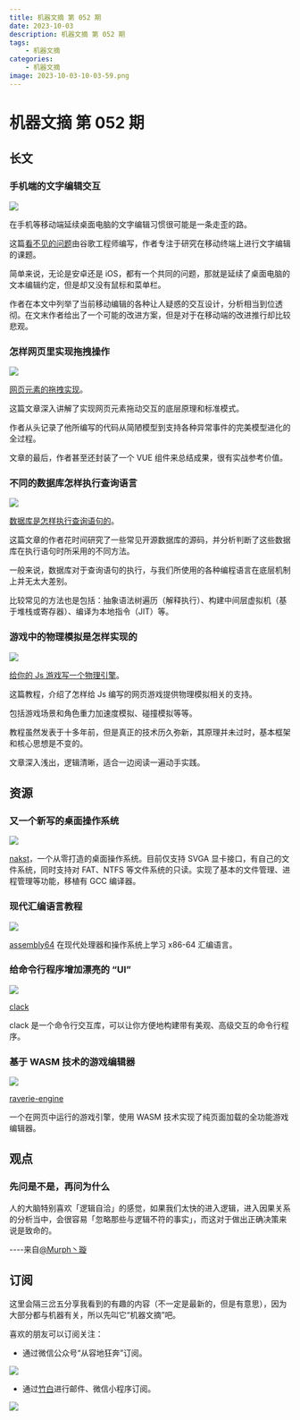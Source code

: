 ```yaml
---
title: 机器文摘 第 052 期
date: 2023-10-03
description: 机器文摘 第 052 期
tags: 
    - 机器文摘
categories:
    - 机器文摘
image: 2023-10-03-10-03-59.png
---
```

# 机器文摘 第 052 期

## 长文
### 手机端的文字编辑交互
![](2023-10-03-10-02-43.png)

在手机等移动端延续桌面电脑的文字编辑习惯很可能是一条走歪的路。

这篇[看不见的问题](https://jenson.org/text/)由谷歌工程师编写，作者专注于研究在移动终端上进行文字编辑的课题。

简单来说，无论是安卓还是 iOS，都有一个共同的问题，那就是延续了桌面电脑的文本编辑约定，但是却又没有鼠标和菜单栏。

作者在本文中列举了当前移动编辑的各种让人疑惑的交互设计，分析相当到位透彻。在文末作者给出了一个可能的改进方案，但是对于在移动端的改进推行却比较悲观。

### 怎样网页里实现拖拽操作
![](2023-10-03-10-03-05.png)

[网页元素的拖拽实现](https://www.redblobgames.com/making-of/draggable/)。

这篇文章深入讲解了实现网页元素拖动交互的底层原理和标准模式。

作者从头记录了他所编写的代码从简陋模型到支持各种异常事件的完美模型进化的全过程。

文章的最后，作者甚至还封装了一个 ​​​VUE 组件来总结成果，很有实战参考价值。

### 不同的数据库怎样执行查询语言
![](2023-10-03-10-03-15.png)

[数据库是怎样执行查询语句的](https://notes.eatonphil.com/2023-09-21-how-do-databases-execute-expressions.html)。

这篇文章的作者花时间研究了一些常见开源数据库的源码，并分析判断了这些数据库在执行语句时所采用的不同方法。

一般来说，数据库对于查询语句的执行，与我们所使用的各种编程语言在底层机制上并无太大差别。

比较常见的方法也是包括：抽象语法树遍历（解释执行）、构建中间层虚拟机（基于堆栈或寄存器）、编译为本地指令（JIT）等。

### 游戏中的物理模拟是怎样实现的
![](2023-10-03-10-03-40.png)

[给你的 Js 游戏写一个物理引擎](https://developer.ibm.com/tutorials/wa-build2dphysicsengine/)。

这篇教程，介绍了怎样给 Js 编写的网页游戏提供物理模拟相关的支持。

包括游戏场景和角色重力加速度模拟、碰撞模拟等等。

教程虽然发表于十多年前，但是真正的技术历久弥新，其原理并未过时，基本框架和核心思想是不变的。

文章深入浅出，逻辑清晰，适合一边阅读一遍动手实践。

## 资源
### 又一个新写的桌面操作系统
![](2023-10-03-10-03-59.png)

[nakst](https://gitlab.com/nakst/essence)，一个从零打造的桌面操作系统。目前仅支持 SVGA 显卡接口，有自己的文件系统，同时支持对 FAT、NTFS 等文件系统的只读。实现了基本的文件管理、进程管理等功能，移植有 GCC 编译器。 

### 现代汇编语言教程
![](2023-10-03-10-06-00.png)

[assembly64](http://www.egr.unlv.edu/~ed/assembly64.pdf) 在现代处理器和操作系统上学习 x86-64 汇编语言。

### 给命令行程序增加漂亮的 “UI”
![](2023-10-03-10-06-15.png)

[clack](https://github.com/natemoo-re/clack)

clack 是一个命令行交互库，可以让你方便地构建带有美观、高级交互的命令行程序。 ​​​

### 基于 WASM 技术的游戏编辑器
![](2023-10-03-10-06-28.png)

[raverie-engine](https://raverie-us.github.io/raverie-engine/)

一个在网页中运行的游戏引擎，使用 WASM 技术实现了纯页面加载的全功能游戏编辑器。 ​​​

## 观点
### 先问是不是，再问为什么
人的大脑特别喜欢「逻辑自洽」的感觉，如果我们太快的进入逻辑，进入因果关系的分析当中，会很容易「忽略那些与逻辑不符的事实」，而这对于做出正确决策来说是致命的。

----来自[@Murph丶璇](https://weibo.com/3978383590/Nl53Y6nrF)

## 订阅
这里会隔三岔五分享我看到的有趣的内容（不一定是最新的，但是有意思），因为大部分都与机器有关，所以先叫它“机器文摘”吧。

喜欢的朋友可以订阅关注：

- 通过微信公众号“从容地狂奔”订阅。

![](../weixin.jpg)

- 通过[竹白](https://zhubai.love/)进行邮件、微信小程序订阅。

![](../zhubai.jpg)